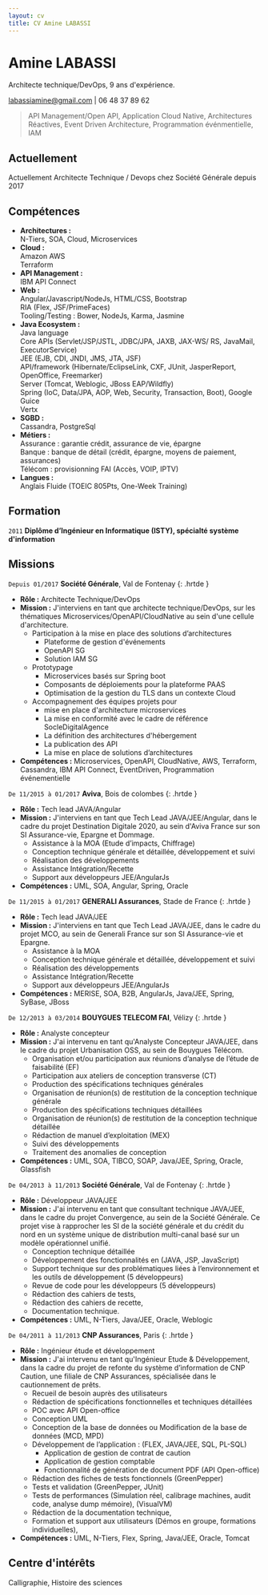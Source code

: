 ```yaml
---
layout: cv
title: CV Amine LABASSI
---
```

# Amine LABASSI
Architecte technique/DevOps, 9 ans d'expérience.
<div id="webaddress">
  <a href="mailto:labassiamine@gmail.com">labassiamine@gmail.com</a> | 
  <a>06 48 37 89 62</a>
</div>

> API Management/Open API, Application Cloud Native, Architectures Réactives, Event Driven Architecture, Programmation événmentielle, IAM 

## Actuellement
Actuellement Architecte Technique / Devops chez Société Générale depuis 2017

## Compétences
* __Architectures :__<br/>N-Tiers, SOA, Cloud, Microservices
* __Cloud :__
<br/>Amazon AWS
<br/>Terraform
* __API Management :__<br/>IBM API Connect
* __Web :__<br/>Angular/Javascript/NodeJs, HTML/CSS, Bootstrap
<br/>RIA (Flex, JSF/PrimeFaces)
<br/>Tooling/Testing : Bower, NodeJs, Karma, Jasmine
* __Java Ecosystem :__ 
<br/>Java language
<br/>Core APIs (Servlet/JSP/JSTL, JDBC/JPA, JAXB, JAX-WS/ RS, JavaMail, ExecutorService)
<br/>JEE (EJB, CDI, JNDI, JMS, JTA, JSF)
<br/>API/framework (Hibernate/EclipseLink, CXF, JUnit, JasperReport, OpenOffice, Freemarker)
<br/>Server (Tomcat, Weblogic, JBoss EAP/Wildfly)
<br/>Spring (IoC, Data/JPA, AOP, Web, Security, Transaction, Boot), Google Guice
<br/>Vertx
* __SGBD :__
<br/>Cassandra, PostgreSql
* __Métiers :__
<br/>Assurance : garantie crédit, assurance de vie, épargne
<br/>Banque : banque de détail (crédit, épargne, moyens de paiement, assurances)
<br/>Télécom : provisionning FAI (Accès, VOIP, IPTV)
* __Langues :__
<br/>Anglais Fluide (TOEIC 805Pts, One-Week Training)

## Formation

`2011`
__Diplôme d’Ingénieur en Informatique (ISTY), spécialté système d'information__

## Missions

`Depuis 01/2017`
__Société Générale__, Val de Fontenay
{: .hrtde }
- __Rôle :__ Architecte Technique/DevOps
- __Mission :__ J'interviens en tant que architecte technique/DevOps, sur les thématiques Microservices/OpenAPI/CloudNative au sein d'une cellule d'architecture.
  - Participation à la mise en place des solutions d’architectures
    - Plateforme de gestion d'événements
    - OpenAPI SG
    - Solution IAM SG  
  - Prototypage
    - Microservices basés sur Spring boot
    - Composants de déploiements pour la plateforme PAAS
    - Optimisation de la gestion du TLS dans un contexte Cloud
  - Accompagnement des équipes projets pour
    - mise en place d'architecture microservices
    - La mise en conformité avec le cadre de référence SocleDigitalAgence
    - La définition des architectures d'hébergement
    - La publication des API
    - La mise en place de solutions d’architectures
- __Compétences :__ Microservices, OpenAPI, CloudNative, AWS, Terraform, Cassandra, IBM API Connect, EventDriven, Programmation événementielle

`De 11/2015 à 01/2017`
__Aviva__, Bois de colombes
{: .hrtde }
- __Rôle :__ Tech lead JAVA/Angular
- __Mission :__ J'interviens en tant que Tech Lead JAVA/JEE/Angular, dans le cadre du projet Destination Digitale 2020, au sein d'Aviva France sur son SI Assurance-vie, Epargne et Dommage.
  - Assistance à la MOA (Etude d’impacts, Chiffrage)
  - Conception technique générale et détaillée, développement et suivi
  - Réalisation des développements
  - Assistance Intégration/Recette
  - Support aux développeurs JEE/AngularJs
- __Compétences :__ UML, SOA, Angular, Spring, Oracle

`De 11/2015 à 01/2017`
__GENERALI Assurances__, Stade de France
{: .hrtde }
- __Rôle :__ Tech lead JAVA/JEE
- __Mission :__ J'interviens en tant que Tech Lead JAVA/JEE, dans le cadre du projet MCO, au sein de Generali France sur son SI Assurance-vie et Epargne.
  - Assistance à la MOA
  - Conception technique générale et détaillée, développement et suivi
  - Réalisation des développements
  - Assistance Intégration/Recette
  - Support aux développeurs JEE/AngularJs
- __Compétences :__ MERISE, SOA, B2B, AngularJs, Java/JEE, Spring, SyBase, JBoss

`De 12/2013 à 03/2014`
__BOUYGUES TELECOM FAI__, Vélizy
{: .hrtde }
- __Rôle :__ Analyste concepteur
- __Mission :__ J'ai intervenu en tant qu'Analyste Concepteur JAVA/JEE, dans le cadre du projet Urbanisation OSS, au sein de Bouygues Télécom.
  - Organisation et/ou participation aux réunions d’analyse de l’étude de faisabilité (EF)
  - Participation aux ateliers de conception transverse (CT)
  - Production des spécifications techniques générales
  - Organisation de réunion(s) de restitution de la conception technique générale
  - Production des spécifications techniques détaillées
  - Organisation de réunion(s) de restitution de la conception technique détaillée
  - Rédaction de manuel d’exploitation (MEX)
  - Suivi des développements
  - Traitement des anomalies de conception
- __Compétences :__ UML, SOA, TIBCO, SOAP, Java/JEE, Spring, Oracle, Glassfish

`De 04/2013 à 11/2013`
__Société Générale__, Val de Fontenay
{: .hrtde }
- __Rôle :__ Développeur JAVA/JEE
- __Mission :__ J'ai intervenu en tant que consultant technique JAVA/JEE, dans le cadre du projet Convergence, au sein de la Société Générale. Ce projet vise à rapprocher les SI de la société générale et du crédit du nord en un système unique de distribution multi-canal basé sur un modèle opérationnel unifié.
  - Conception technique détaillée
  - Développement des fonctionnalités en (JAVA, JSP, JavaScript)
  - Support technique sur des problématiques liées à l’environnement et les outils de développement (5 développeurs)
  - Revue de code pour les développeurs (5 développeurs)
  - Rédaction des cahiers de tests, 
  - Rédaction des cahiers de recette, 
  - Documentation technique.
- __Compétences :__ UML, N-Tiers, Java/JEE, Oracle, Weblogic

`De 04/2011 à 11/2013`
__CNP Assurances__, Paris
{: .hrtde }
- __Rôle :__ Ingénieur étude et développement
- __Mission :__ J'ai intervenu en tant qu'Ingénieur Etude & Développement, dans la cadre du projet de refonte du système d’information de CNP Caution, une filiale de CNP Assurances, spécialisée dans le cautionnement de prêts. 
  - Recueil de besoin auprès des utilisateurs 
  - Rédaction de spécifications fonctionnelles et techniques détaillées
  - POC avec API Open-office
  - Conception UML
  - Conception de la base de données ou Modification de la base de données (MCD, MPD)
  - Développement de l’application : (FLEX, JAVA/JEE, SQL, PL-SQL)
    - Application de gestion de contrat de caution 
    - Application de gestion comptable
    - Fonctionnalité de génération de document PDF (API Open-office)
  - Rédaction des fiches de tests fonctionnels (GreenPepper)
  - Tests et validation (GreenPepper, JUnit)
  - Tests de performances (Simulation réel, calibrage machines, audit code, analyse dump mémoire), (VisualVM)
  - Rédaction de la documentation technique, 
  - Formation et support aux utilisateurs (Démos en groupe, formations individuelles),
- __Compétences :__ UML, N-Tiers, Flex, Spring, Java/JEE, Oracle, Tomcat

## Centre d'intérêts

Calligraphie, Histoire des sciences

<!-- ### Footer

Dernière mise à jour : 25/03/2019

-->
